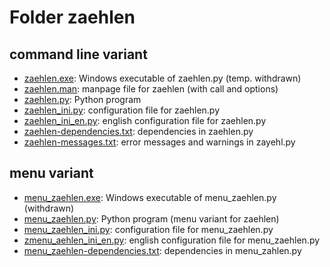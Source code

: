 # Folder zaehlen

## command line variant

* [zaehlen.exe](./zaehlen.exe "Windows executable of zaehlen.py"): 
  Windows executable of zaehlen.py  (temp. withdrawn)
* [zaehlen.man](./zaehlen.man "manpage file for zaehlen (with call and options)"): 
  manpage file for zaehlen (with call and options)
* [zaehlen.py](./zaehlen.py "Python program"): 
  Python program
* [zaehlen_ini.py](./zaehlen_ini.py "configuration file for zaehlen.py"): 
  configuration file for zaehlen.py
* [zaehlen_ini_en.py](./zaehlen_ini_en.py "english configuration file for zaehlen.py"): 
  english configuration file for zaehlen.py
* [zaehlen-dependencies.txt](./zaehlen-dependencies.txt "dependencies in zaehlen.py"): 
  dependencies in zaehlen.py
* [zaehlen-messages.txt](./zaehlen-messages.txt "error messages and warnings in zayehl.py"): 
  error messages and warnings in zayehl.py


## menu variant

* [menu_zaehlen.exe](./menu_zaehlen.exe "Windows executable of menu_zaehlen.py"): 
  Windows executable of menu_zaehlen.py   (withdrawn)
* [menu_zaehlen.py](./menu_zaehlen.py "Python program (menu variant for zaehlen)"): 
  Python program (menu variant for zaehlen)
* [menu_zaehlen_ini.py](./menu_zaehlen_ini.py "configuration file for menu_zaehlen.py"): 
  configuration file for menu_zaehlen.py
* [zmenu_aehlen_ini_en.py](./menu_zaehlen_ini_en.py "english configuration file for menu_zaehlen.py"): 
  english configuration file for menu_zaehlen.py
* [menu_zaehlen-dependencies.txt](./menu_zaehlen-dependencies.txt "dependencies in menu_zahlen.py"):
  dependencies in menu_zahlen.py

